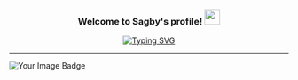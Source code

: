 <h3 align="center">
  Welcome to Sagby's profile!
  <img src="https://media.giphy.com/media/hvRJCLFzcasrR4ia7z/giphy.gif" width="28">
</h3>

<p align="center">
  <a href="https://git.io/typing-svg"><img src="https://readme-typing-svg.demolab.com?font=Fira+Code&size=35&pause=500&color=F7D753&center=true&width=435&lines=Full+Stack+Developer;Hi%2C+there+!;Welcome+to+my+profile;Software+Engineer" alt="Typing SVG" /></a>
</p><hr/>
<img src="https://tryhackme-badges.s3.amazonaws.com/Sagby.png" alt="Your Image Badge" />
